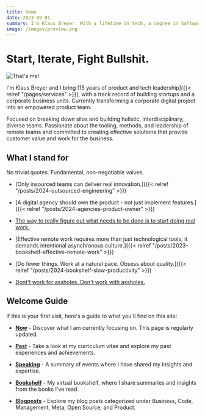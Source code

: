 ```yaml
---
title: Home
date: 2023-09-01
summary: I'm Klaus Breyer. With a lifetime in tech, a degree in Software Engineering, and a passion for innovation, I went from founding my first startup in 2010 to playing key roles as CTO/CTPO in many others.
image: /images/preview.png
---
```


# Start, Iterate, Fight Bullshit.

![That's me!](/images/klaus-breyer-a-landscape.jpg)

I'm Klaus Breyer and I bring [15 years of product and tech leadership]({{< relref "/pages/services" >}}), with a track record of building startups and a corporate business units. Currently transforming a corporate digital project into an empowered product team.

Focused on breaking down silos and building holistic, interdisciplinary, diverse teams. Passionate about the tooling, methods, and leadership of remote teams and committed to creating effective solutions that provide customer value and work for the business.

## What I stand for

No trivial quotes. Fundamental, non-negotiable values.

- [Only insourced teams can deliver real innovation.]({{< relref "/posts/2024-outsourced-engineering" >}})
- [A digital agency should own the product - not just implement features.]({{< relref "/posts/2024-agencies-product-owner" >}})
- [The way to really figure out what needs to be done is to start doing real work.](https://basecamp.com/shapeup/3.1-chapter-10#imagined-vs-discovered-tasks)
- [Effective remote work requires more than just technological tools; it demands intentional asynchronous culture.]({{< relref "/posts/2023-bookshelf-effective-remote-work" >}})
- [Do fewer things. Work at a natural pace. Obsess about quality.]({{< relref "/posts/2024-bookshelf-slow-productivity" >}})

- [Dont't work for assholes. Don't work with assholes.](https://shop.p98a.com/products/p98a-don-t-work-for-assholes-don-t-work-with-assholes-6th-edition-day-glo)

## Welcome Guide

If this is your first visit, here's a guide to what you'll find on this site:

- **[Now](/pages/now/)** - Discover what I am currently focusing on. This page is regularly updated.

- **[Past](/pages/cv/)** - Take a look at my curriculum vitae and explore my past experiences and achievements.

- **[Speaking](/pages/appearances/)** - A summary of events where I have shared my insights and expertise.

- **[Bookshelf](/categories/bookshelf/)** - My virtual bookshelf, where I share summaries and insights from the books I've read.

- **[Blogposts](/posts/)** - Explore my blog posts categorized under Business, Code, Management, Meta, Open Source, and Product.
